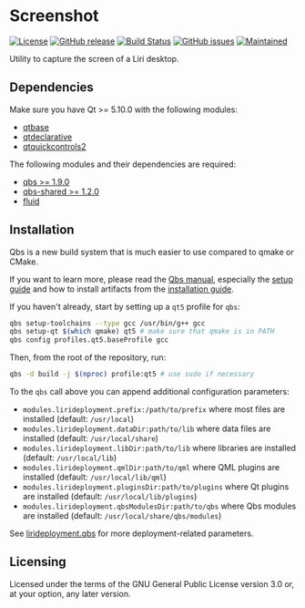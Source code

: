 Screenshot
==========

[![License](https://img.shields.io/badge/license-GPLv3.0-blue.svg)](https://www.gnu.org/licenses/gpl-3.0.html)
[![GitHub release](https://img.shields.io/github/release/lirios/screenshot.svg)](https://github.com/lirios/screenshot)
[![Build Status](https://travis-ci.org/lirios/screenshot.svg?branch=develop)](https://travis-ci.org/lirios/screenshot)
[![GitHub issues](https://img.shields.io/github/issues/lirios/screenshot.svg)](https://github.com/lirios/screenshot/issues)
[![Maintained](https://img.shields.io/maintenance/yes/2018.svg)](https://github.com/lirios/screenshot/commits/develop)

Utility to capture the screen of a Liri desktop.

## Dependencies

Make sure you have Qt >= 5.10.0 with the following modules:

 * [qtbase](http://code.qt.io/cgit/qt/qtbase.git)
 * [qtdeclarative](http://code.qt.io/cgit/qt/qtdeclarative.git)
 * [qtquickcontrols2](http://code.qt.io/cgit/qt/qtquickcontrols2.git)

The following modules and their dependencies are required:

 * [qbs >= 1.9.0](http://code.qt.io/cgit/qbs/qbs.git)
 * [qbs-shared >= 1.2.0](https://github.com/lirios/qbs-shared.git)
 * [fluid](https://github.com/lirios/fluid.git)

## Installation

Qbs is a new build system that is much easier to use compared to qmake or CMake.

If you want to learn more, please read the [Qbs manual](http://doc.qt.io/qbs/index.html),
especially the [setup guide](http://doc.qt.io/qbs/configuring.html) and how to install artifacts
from the [installation guide](http://doc.qt.io/qbs/installing-files.html).

If you haven't already, start by setting up a `qt5` profile for `qbs`:

```sh
qbs setup-toolchains --type gcc /usr/bin/g++ gcc
qbs setup-qt $(which qmake) qt5 # make sure that qmake is in PATH
qbs config profiles.qt5.baseProfile gcc
```

Then, from the root of the repository, run:

```sh
qbs -d build -j $(nproc) profile:qt5 # use sudo if necessary
```

To the `qbs` call above you can append additional configuration parameters:

 * `modules.lirideployment.prefix:/path/to/prefix` where most files are installed (default: `/usr/local`)
 * `modules.lirideployment.dataDir:path/to/lib` where data files are installed (default: `/usr/local/share`)
 * `modules.lirideployment.libDir:path/to/lib` where libraries are installed (default: `/usr/local/lib`)
 * `modules.lirideployment.qmlDir:path/to/qml` where QML plugins are installed (default: `/usr/local/lib/qml`)
 * `modules.lirideployment.pluginsDir:path/to/plugins` where Qt plugins are installed (default: `/usr/local/lib/plugins`)
 * `modules.lirideployment.qbsModulesDir:path/to/qbs` where Qbs modules are installed (default: `/usr/local/share/qbs/modules`)

See [lirideployment.qbs](https://github.com/lirios/qbs-shared/blob/develop/modules/lirideployment/lirideployment.qbs)
for more deployment-related parameters.

## Licensing

Licensed under the terms of the GNU General Public License version 3.0 or,
at your option, any later version.
